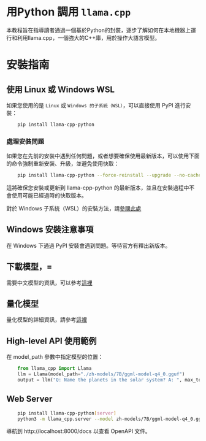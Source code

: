 # 用Python 調用 `llama.cpp`

本教程旨在指導讀者通過一個基於Python的封裝，逐步了解如何在本地機器上運行和利用llama.cpp，一個強大的C++庫，用於操作大語言模型。
# 安裝指南

## 使用 Linux 或 Windows WSL
如果您使用的是 `Linux` 或 `Windows 的子系統（WSL）`，可以直接使用 PyPI 進行安裝：
```bash
    pip install llama-cpp-python
```
### 處理安裝問題
如果您在先前的安裝中遇到任何問題，或者想要確保使用最新版本，可以使用下面的命令強制重新安裝、升級，並避免使用快取：
```bash
    pip install llama-cpp-python --force-reinstall --upgrade --no-cache-dir
```
這將確保您安裝或更新到 llama-cpp-python 的最新版本，並且在安裝過程中不會使用可能已經過時的快取版本。

對於 Windows 子系統（WSL）的安裝方法，請[參閱此處](https://learn.microsoft.com/zh-tw/windows/wsl/install)

## Windows 安裝注意事項
在 Windows 下通過 PyPI 安裝會遇到問題。等待官方有釋出新版本。

## 下載模型，=
需要中文模型的資訊，可以參考[這裡](../Windows_Installation/README.md#3-下載模型權重)

## 量化模型
量化模型的詳細資訊，請參考[這裡](../Windows_Installation/README.md#6-量化模型權重)

## High-level API 使用範例
在 model_path 參數中指定模型的位置：
```python
    from llama_cpp import Llama
    llm = Llama(model_path="./zh-models/7B/ggml-model-q4_0.gguf")
    output = llm("Q: Name the planets in the solar system? A: ", max_tokens=32, stop=["Q:", "\n"], echo=True)
```
## Web Server
```bash
    pip install llama-cpp-python[server]
    python3 -m llama_cpp.server --model zh-models/7B/ggml-model-q4_0.gguf
```
導航到 http://localhost:8000/docs 以查看 OpenAPI 文件。